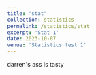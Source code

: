 ```yaml
---
title: "stat"
collection: statistics
permalink: /statistics/stat
excerpt: 'Stat 1'
date: 2023-10-07
venue: 'Statistics test 1'
---
```


darren's ass is tasty